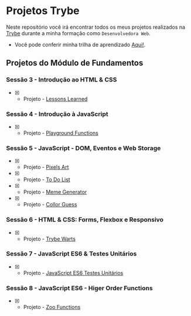 # Projetos Trybe

Neste repositório você irá encontrar todos os meus projetos realizados na [Trybe](https://www.betrybe.com/) durante a minha formação como `Desenvolvedora Web`. 

- Você pode conferir minha trilha de aprendizado [Aqui!](https://github.com/brunaCFreitas/trybe-exercices/).

## Projetos do Módulo de Fundamentos

### Sessão 3 - Introdução ao HTML & CSS

- [x] - Projeto - [Lessons Learned](https://github.com/brunaCFreitas/trybe-projects/tree/main/fundamentos/lessons-learned)

### Sessão 4 - Introdução à JavaScript 

- [x] - Projeto - [Playground Functions](https://github.com/brunaCFreitas/trybe-projects/tree/main/fundamentos/playground-functions)

### Sessão 5 - JavaScript - DOM, Eventos e Web Storage

- [x] - Projeto - [Pixels Art](https://github.com/brunaCFreitas/trybe-projects/tree/main/fundamentos/pixels-art)
- [x] - Projeto - [To Do List](https://github.com/brunaCFreitas/trybe-projects/tree/main/fundamentos/todo-list)
- [x] - Projeto - [Meme Generator](https://github.com/brunaCFreitas/trybe-projects/tree/main/fundamentos/meme-generator)
- [x] - Projeto - [Collor Guess](https://github.com/brunaCFreitas/trybe-projects/tree/main/fundamentos/color-guess)

### Sessão 6 - HTML & CSS: Forms, Flexbox e Responsivo

- [x] - Projeto - [Trybe Warts](https://github.com/brunaCFreitas/trybe-projects/tree/main/fundamentos/trybeWarts) 


### Sessão 7 - JavaScript ES6 & Testes Unitários

- [x] - Projeto - [JavaScript ES6 Testes Unitários]() 


### Sessão 8 - JavaScript ES6 - Higer Order Functions

- [x] - Projeto - [Zoo Functions]() 